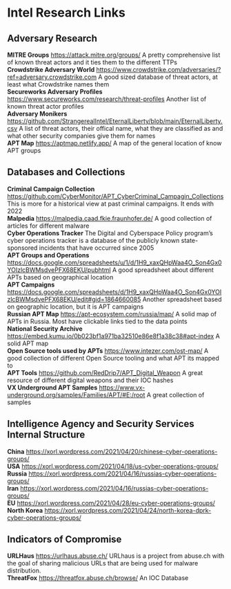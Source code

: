 # Intel Research Links

## Adversary Research

**MITRE Groups** https://attack.mitre.org/groups/  A pretty comprehensive list of known threat actors and it ties them to the different TTPs \
**Crowdstrike Adversary World** https://www.crowdstrike.com/adversaries/?ref=adversary.crowdstrike.com  A good sized database of threat actors, at least what Crowdstrike names them \
**Secureworks Adversary Profiles** https://www.secureworks.com/research/threat-profiles Another list of known threat actor profiles \
**Adversary Monikers** https://github.com/StrangerealIntel/EternalLiberty/blob/main/EternalLiberty.csv A list of threat actors, their offical name, what they are classified as and what other security companies give them for names \
**APT Map** https://aptmap.netlify.app/ A map of the general location of know APT groups

## Databases and Collections

**Criminal Campaign Collection** https://github.com/CyberMonitor/APT_CyberCriminal_Campagin_Collections  This is more for a historical view at past criminal campaigns. It ends with 2022 \
**Malpedia** https://malpedia.caad.fkie.fraunhofer.de/ A good collection of articles for different malware \
**Cyber Operations Tracker** The Digital and Cyberspace Policy program’s cyber operations tracker is a database of the publicly known state-sponsored incidents that have occurred since 2005 \
**APT Groups and Operations** https://docs.google.com/spreadsheets/u/1/d/1H9_xaxQHpWaa4O_Son4Gx0YOIzlcBWMsdvePFX68EKU/pubhtml  A good spreadsheet about different APTs based on geographical location \
**APT Campaigns** https://docs.google.com/spreadsheets/d/1H9_xaxQHpWaa4O_Son4Gx0YOIzlcBWMsdvePFX68EKU/edit#gid=1864660085  Another spreadsheet based on geographic location, but it is APT campaigns \
**Russian APT Map** https://apt-ecosystem.com/russia/map/  A solid map of APTs in Russia. Most have clickable links tied to the data points \
**National Security Archive** https://embed.kumu.io/0b023bf1a971ba32510e86e8f1a38c38#apt-index A solid APT map \
**Open Source tools used by APTs** https://www.intezer.com/ost-map/ A good collection of different Open Source tooling and what APT its mapped to \
**APT Tools** https://github.com/RedDrip7/APT_Digital_Weapon  A great resource of different digital weapons and their IOC hashes \
**VX Underground APT Samples** https://www.vx-underground.org/samples/Families/APT/#E:/root A great collection of samples

## Intelligence Agency and Security Services Internal Structure
**China** https://xorl.wordpress.com/2021/04/20/chinese-cyber-operations-groups/ \
**USA** https://xorl.wordpress.com/2021/04/18/us-cyber-operations-groups/ \
**Russia** https://xorl.wordpress.com/2021/04/16/russias-cyber-operations-groups/ \
**Iran** https://xorl.wordpress.com/2021/04/16/russias-cyber-operations-groups/ \
**EU** https://xorl.wordpress.com/2021/04/28/eu-cyber-operations-groups/ \
**North Korea** https://xorl.wordpress.com/2021/04/24/north-korea-dprk-cyber-operations-groups/

## Indicators of Compromise
**URLHaus** https://urlhaus.abuse.ch/ URLhaus is a project from abuse.ch with the goal of sharing malicious URLs that are being used for malware distribution. \
**ThreatFox** https://threatfox.abuse.ch/browse/ An IOC Database



